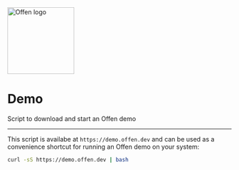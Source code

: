 <a href="https://offen.dev/">
    <img src="https://offen.github.io/press-kit/offen-material/gfx-GitHub-Offen-logo.svg" alt="Offen logo" title="Offen" width="150px"/>
</a>

# Demo
Script to download and start an Offen demo

---

This script is availabe at `https://demo.offen.dev` and can be used as a convenience shortcut for running an Offen demo on your system:

```sh
curl -sS https://demo.offen.dev | bash
```
